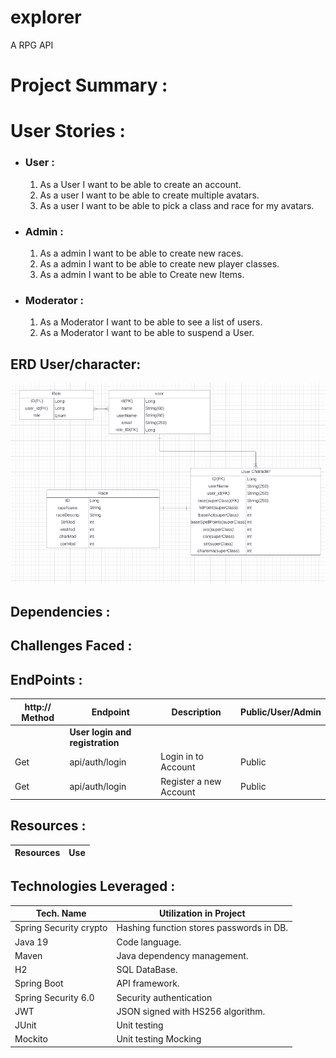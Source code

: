 # explorer

A RPG API

# Project Summary :


# User Stories :
* ### User :
  1. As a User I want to be able to create an account.
  2. As a user I want to be able to create multiple avatars. 
  3. As a user I want to be able to pick a class and race for my avatars.

* ### Admin :
  1. As a admin I want to be able to create new races.
  2. As a admin I want to be able to create new player classes.
  3. As a admin I want to be able to Create new Items.

* ### Moderator :
  1. As a Moderator I want to be able to see a list of users.
  2. As a Moderator I want to be able to suspend a User.

## ERD User/character:
![img.png](ReadMeAssests/img.png)
## Dependencies :

## Challenges Faced :


## EndPoints :

| http:// Method| Endpoint| Description| Public/User/Admin
|--|--|--|--|
||**User login and registration**
|Get | api/auth/login | Login in to Account | Public
|Get | api/auth/login | Register a new Account | Public



## Resources :

|           Resources                           | Use                    |
|-----------------------------------------------|------------------------|




## Technologies Leveraged :

| Tech. Name             | Utilization in Project                   |
|------------------------|------------------------------------------|
| Spring Security crypto | Hashing function stores passwords in DB. |
| Java 19                | Code language.                           |
| Maven                  | Java dependency management.              |
| H2                     | SQL DataBase.                            |
| Spring Boot            | API framework.                           |
| Spring Security 6.0    | Security authentication                  |
| JWT                    | JSON signed with HS256 algorithm.        |
| JUnit                  | Unit testing                             |
| Mockito                | Unit testing Mocking                     |

